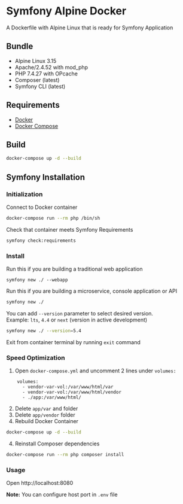 # Symfony Alpine Docker
A Dockerfile with Alpine Linux that is ready for Symfony Application

## Bundle
- Alpine Linux 3.15
- Apache/2.4.52 with mod_php
- PHP 7.4.27 with OPcache
- Composer (latest)
- Symfony CLI (latest)

## Requirements

* [Docker](https://docs.docker.com/engine/install/)
* [Docker Compose](https://docs.docker.com/compose/install/)

## Build

```bash
docker-compose up -d --build
```

## Symfony Installation

### Initialization

Connect to Docker container
```bash
docker-compose run --rm php /bin/sh
```

Check that container meets Symfony Requirements
```bash
symfony check:requirements
```

### Install

Run this if you are building a traditional web application
```
symfony new ./ --webapp
```

Run this if you are building a microservice, console application or API
```bash
symfony new ./
```

You can add  `--version` parameter to select desired version.<br>
Example: `lts`, `4.4` or `next` (version in active development)
```bash
symfony new ./ --version=5.4
```

Exit from container terminal by running `exit` command

### Speed Optimization

1) Open `docker-compose.yml` and uncomment 2 lines under `volumes:`
```
    volumes:
      - vendor-var-vol:/var/www/html/var
      - vendor-var-vol:/var/www/html/vendor
      - ./app:/var/www/html/
```
2) Delete `app/var` and  folder
3) Delete `app/vendor` folder
4) Rebuild Docker Container
```bash
docker-compose up -d --build
```
4) Reinstall Composer dependencies
```bash
docker-compose run --rm php composer install
```

### Usage

Open http://localhost:8080

**Note:** You can configure host port in `.env` file
